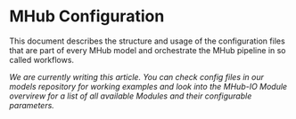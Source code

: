 # MHub Configuration

This document describes the structure and usage of the configuration files that are part of every MHub model and orchestrate the MHub pipeline in so called workflows.

*We are currently writing this article. You can check config files in our models repository for working examples and look into the MHub-IO Module overvirew for a list of all available Modules and their configurable parameters.*

